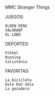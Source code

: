 MMC Stranger Things

JUEGOS:

	ELDEN RING
	VALORANT
	EL LOBO

DEPORTES:

	Fútbol
	Running
	Calistenia

FAVORITAS:
	
	La bicicleta
	Dale Don dale
	La gozadera
